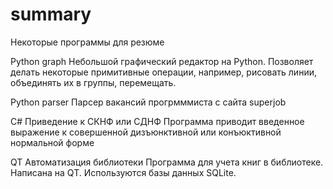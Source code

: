 # summary
Некоторые программы для резюме

Python graph
Небольшой графический редактор на Python. Позволяет делать некоторые примитивные операции, например, рисовать линии, объединять их в группы, перемещать.

Python parser
Парсер вакансий прогрмммиста с сайта superjob

С# Приведение к СКНФ или СДНФ
Программа приводит введенное выражение к совершенной дизъюнктивной или конъюктивной нормальной форме

QT Автоматизация библиотеки
Программа для учета книг в библиотеке. Написана на QT. Используются базы данных SQLite.